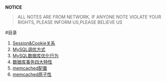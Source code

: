 **NOTICE**
> ALL NOTES ARE FROM NETWORK, IF ANYONE NOTE VIOLATE YOUR RIGHTS, PLEASE INFORM US,PLEASE BELIEVE US

#目录

1. [Session&Cookie关系](/src/session&cookie.md)
2. [MySQL调优方式](/src/mysql&optimize.md)
3. [MySQL数据库优化行为](/src/mysql&optimize1.md)
4. [数据库事务四大特性](/src/database&translation.md)
5. [memcached配置](/src/memcached.md)
6. [memcached原子性](/src/memcache&atomicity.md)